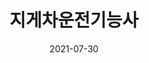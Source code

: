 ---
title: 지게차운전기능사
summary: 2021년 7월
date: 2021-07-30
type: docs
math: false

url_pdf: certifications/지게차운전기능사.pdf
---